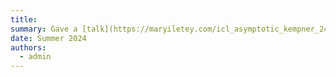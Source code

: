 ```yaml
---
title: 
summary: Gave a [talk](https://maryiletey.com/icl_asymptotic_kempner_24.pdf) about recent results on in context learning at Kempner Institute's ['Spring into Science' day](https://kempnerinstitute.harvard.edu/news/kempner-community-springs-into-science/). Presented posters at [DIMACS Modelling Randomness workshop](https://rmt4ai.github.io) and [Princeton ML Theory Summer School](https://mlschool.princeton.edu).
date: Summer 2024
authors:
  - admin
---
```

